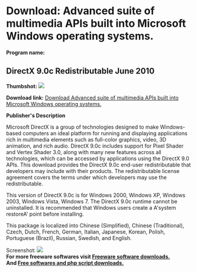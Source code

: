 # Download: Advanced suite of multimedia APIs built into Microsoft Windows operating systems.

**Program name:**

## DirectX 9.0c Redistributable June 2010

  
**Thumbshot:** ![](http://www.freewarefiles.com/screenshot/directx9c_md.gif)   
  
**Download link:** [Download Advanced suite of multimedia APIs built into Microsoft Windows operating systems.](http://freesoftwares.boysofts.com/DirectX90c-Redistributable_program_516.html)  
  


**Publisher's Description**  
  


Microsoft DirectX is a group of technologies designed to make Windows-based computers an ideal platform for running and displaying applications rich in multimedia elements such as full-color graphics, video, 3D animation, and rich audio. DirectX 9.0c includes support for Pixel Shader and Vertex Shader 3.0, along with many new features across all technologies, which can be accessed by applications using the DirectX 9.0 APIs. This download provides the DirectX 9.0c end-user redistributable that developers may include with their products. The redistributable license agreement covers the terms under which developers may use the redistributable. 

This version of DirectX 9.0c is for Windows 2000, Windows XP, Windows 2003, Windows Vista, Windows 7. The DirectX 9.0c runtime cannot be uninstalled. It is recommended that Windows users create a A'system restoreA' point before installing.

This package is localized into Chinese (Simplified), Chinese (Traditional), Czech, Dutch, French, German, Italian, Japanese, Korean, Polish, Portuguese (Brazil), Russian, Swedish, and English.

  
  
Screenshot: ![](http://www.freewarefiles.com/screenshot/directx9c.gif)   
**For more freeware softwares visit [Freeware software downloads.](http://freesoftwares.boysofts.com/)**   
**And [Free softwares and php script downloads.](http://www.boysofts.com/)**
